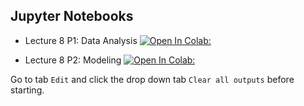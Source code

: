 ## Jupyter Notebooks

- Lecture 8 P1: Data Analysis [![Open In Colab:](https://colab.research.google.com/assets/colab-badge.svg)](https://colab.research.google.com/github/jbkinney/24e_urp/blob/main/lecture_8/L8_Neural_Data_Analysis_P1.ipynb)

- Lecture 8 P2: Modeling [![Open In Colab:](https://colab.research.google.com/assets/colab-badge.svg)](https://colab.research.google.com/github/jbkinney/24e_urp/blob/main/lecture_8/L8_Neural_Data_Analysis_P2.ipynb)

Go to tab `Edit` and click the drop down tab `Clear all outputs` before starting.